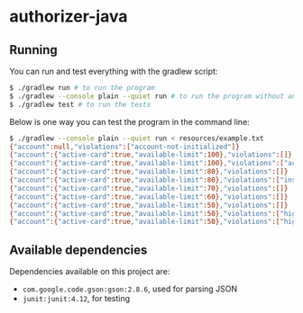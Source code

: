 # authorizer-java

## Running
You can run and test everything with the gradlew script:

```bash
$ ./gradlew run # to run the program
$ ./gradlew --console plain --quiet run # to run the program without annoying messages
$ ./gradlew test # to run the tests
```

Below is one way you can test the program in the command line:
```bash
$ ./gradlew --console plain --quiet run < resources/example.txt
{"account":null,"violations":["account-not-initialized"]}
{"account":{"active-card":true,"available-limit":100},"violations":[]}
{"account":{"active-card":true,"available-limit":100},"violations":["account-already-initialized"]}
{"account":{"active-card":true,"available-limit":80},"violations":[]}
{"account":{"active-card":true,"available-limit":80},"violations":["insufficient-limit"]}
{"account":{"active-card":true,"available-limit":70},"violations":[]}
{"account":{"active-card":true,"available-limit":60},"violations":[]}
{"account":{"active-card":true,"available-limit":50},"violations":[]}
{"account":{"active-card":true,"available-limit":50},"violations":["high-frequency-small-interval","doubled-transaction"]}
{"account":{"active-card":true,"available-limit":50},"violations":["high-frequency-small-interval"]}
```

## Available dependencies

Dependencies available on this project are:
- `com.google.code.gson:gson:2.8.6`, used for parsing JSON
- `junit:junit:4.12`, for testing

